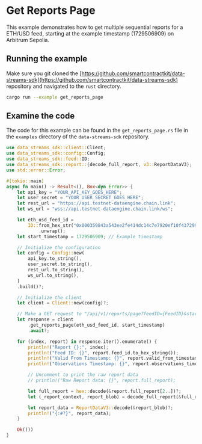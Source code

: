 # Get Reports Page

This example demonstrates how to get multiple sequential reports for a ETH/USD feed, starting at the example timestamp (1729506909) on Arbitrum Sepolia.

## Running the example

Make sure you git cloned the [https://github.com/smartcontractkit/data-streams-sdk](https://github.com/smartcontractkit/data-streams-sdk) repository and navigated to the `rust` directory.

```bash
cargo run --example get_reports_page
```

## Examine the code

The code for this example can be found in the `get_reports_page.rs` file in the `examples` directory of the `data-streams-sdk` repository.

```rust
use data_streams_sdk::client::Client;
use data_streams_sdk::config::Config;
use data_streams_sdk::feed::ID;
use data_streams_sdk::report::{decode_full_report, v3::ReportDataV3};
use std::error::Error;

#[tokio::main]
async fn main() -> Result<(), Box<dyn Error>> {
    let api_key = "YOUR_API_KEY_GOES_HERE";
    let user_secret = "YOUR_USER_SECRET_GOES_HERE";
    let rest_url = "https://api.testnet-dataengine.chain.link";
    let ws_url = "wss://api.testnet-dataengine.chain.link/ws";

    let eth_usd_feed_id =
        ID::from_hex_str("0x000359843a543ee2fe414dc14c7e7920ef10f4372990b79d6361cdc0dd1ba782")
            .unwrap();
    let start_timestamp = 1729506909; // Example timestamp

    // Initialize the configuration
    let config = Config::new(
        api_key.to_string(),
        user_secret.to_string(),
        rest_url.to_string(),
        ws_url.to_string(),
    )
    .build()?;

    // Initialize the client
    let client = Client::new(config)?;

    // Make a GET request to "/api/v1/reports/page?feedID={FeedID}&startTimestamp={StartTimestamp}"
    let response = client
        .get_reports_page(eth_usd_feed_id, start_timestamp)
        .await?;

    for (index, report) in response.iter().enumerate() {
        println!("Report {}:", index);
        println!("Feed ID: {}", report.feed_id.to_hex_string());
        println!("Valid From Timestamp: {}", report.valid_from_timestamp);
        println!("Observations Timestamp: {}", report.observations_timestamp);

        // Uncomment to print the raw report data
        // println!("Raw Report data: {}", report.full_report);

        let full_report = hex::decode(&report.full_report[2..])?;
        let (_report_context, report_blob) = decode_full_report(&full_report)?;

        let report_data = ReportDataV3::decode(&report_blob)?;
        println!("{:#?}", report_data);
    }

    Ok(())
}
```
